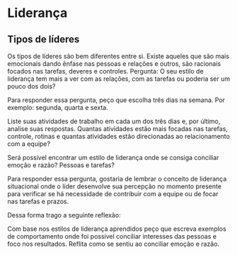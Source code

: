 # Liderança

## Tipos de líderes

Os tipos de líderes são bem diferentes entre si. Existe aqueles que são mais emocionais dando ênfase nas pessoas e relações e outros, são racionais focados nas tarefas, deveres e controles. Pergunta: O seu estilo de liderança tem mais a ver com as relações, com as tarefas ou poderia ser um pouco dos dois?

Para responder essa pergunta, peço que escolha três dias na semana. Por exemplo: segunda, quarta e sexta.

Liste suas atividades de trabalho em cada um dos três dias e, por último, analise suas respostas. Quantas atividades estão mais focadas nas tarefas, controle, rotinas e quantas atividades estão direcionadas ao relacionamento com a equipe?

Será possível encontrar um estilo de liderança onde se consiga conciliar emoção e razão? Pessoas e tarefas?

Para responder essa pergunta, gostaria de lembrar o conceito de liderança situacional onde o líder desenvolve sua percepção no momento presente para verificar se há necessidade de contribuir com a equipe ou de focar nas tarefas e prazos.

Dessa forma trago a seguinte reflexão:

Com base nos estilos de liderança aprendidos peço que escreva exemplos de comportamento onde foi possível conciliar interesses das pessoas e foco nos resultados. Reflita como se sentiu ao conciliar emoção e razão.
